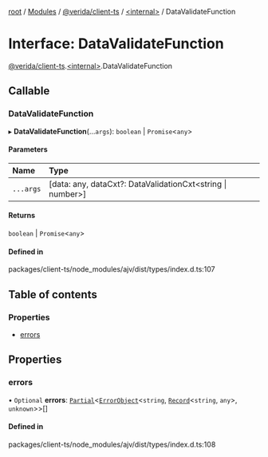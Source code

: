 [root](../README.md) / [Modules](../modules.md) / [@verida/client-ts](../modules/verida_client_ts.md) / [<internal\>](../modules/verida_client_ts._internal_.md) / DataValidateFunction

# Interface: DataValidateFunction

[@verida/client-ts](../modules/verida_client_ts.md).[<internal\>](../modules/verida_client_ts._internal_.md).DataValidateFunction

## Callable

### DataValidateFunction

▸ **DataValidateFunction**(...`args`): `boolean` \| `Promise`<`any`\>

#### Parameters

| Name | Type |
| :------ | :------ |
| `...args` | [data: any, dataCxt?: DataValidationCxt<string \| number\>] |

#### Returns

`boolean` \| `Promise`<`any`\>

#### Defined in

packages/client-ts/node_modules/ajv/dist/types/index.d.ts:107

## Table of contents

### Properties

- [errors](verida_client_ts._internal_.DataValidateFunction.md#errors)

## Properties

### errors

• `Optional` **errors**: [`Partial`](../modules/verida_client_ts._internal_.md#partial)<[`ErrorObject`](verida_client_ts._internal_.ErrorObject.md)<`string`, [`Record`](../modules/verida_client_ts._internal_.md#record)<`string`, `any`\>, `unknown`\>\>[]

#### Defined in

packages/client-ts/node_modules/ajv/dist/types/index.d.ts:108
